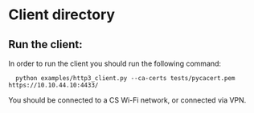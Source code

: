 # Client directory

## Run the client:
In order to run the client you should run the following command: 

```shell
  python examples/http3_client.py --ca-certs tests/pycacert.pem https://10.10.44.10:4433/
```
You should be connected to a CS Wi-Fi network, or connected via VPN.
  
  
